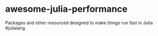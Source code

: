 # awesome-julia-performance
Packages and other resourced designed to make things run fast in Julia #julialang
